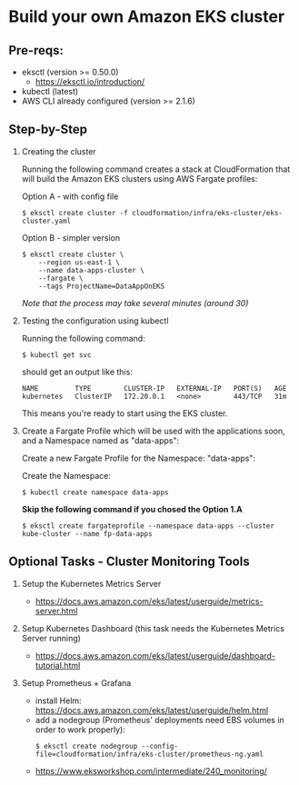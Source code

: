 # Build your own Amazon EKS cluster

## Pre-reqs:

- eksctl (version >= 0.50.0)
    - https://eksctl.io/introduction/
- kubectl (latest)
- AWS CLI already configured (version >= 2.1.6)


## Step-by-Step

1. Creating the cluster

    Running the following command creates a stack at CloudFormation that will build the Amazon EKS clusters using AWS Fargate profiles:

    Option A - with config file
    ```
    $ eksctl create cluster -f cloudformation/infra/eks-cluster/eks-cluster.yaml
    ```
    Option B - simpler version
    ```
    $ eksctl create cluster \
        --region us-east-1 \
        --name data-apps-cluster \
        --fargate \
        --tags ProjectName=DataAppOnEKS
    ```
    *Note that the process may take several minutes (around 30)*


2. Testing the configuration using kubectl

    Running the following command:
    ```
    $ kubectl get svc
    ```
    should get an output like this:
    ```
    NAME         TYPE        CLUSTER-IP   EXTERNAL-IP   PORT(S)   AGE
    kubernetes   ClusterIP   172.20.0.1   <none>        443/TCP   31m
    ```
    This means you're ready to start using the EKS cluster.

3. Create a Fargate Profile which will be used with the applications soon, and a Namespace named as "data-apps":
    
    Create a new Fargate Profile for the Namespace: "data-apps":

    Create the Namespace:

    ```
    $ kubectl create namespace data-apps
    ```
    
    **Skip the following command if you chosed the Option 1.A**

    ```
    $ eksctl create fargateprofile --namespace data-apps --cluster kube-cluster --name fp-data-apps
    ```

## Optional Tasks - Cluster Monitoring Tools
1. Setup the Kubernetes Metrics Server
    - https://docs.aws.amazon.com/eks/latest/userguide/metrics-server.html

2. Setup Kubernetes Dashboard (this task needs the Kubernetes Metrics Server running)
    - https://docs.aws.amazon.com/eks/latest/userguide/dashboard-tutorial.html

3. Setup Prometheus + Grafana
    - install Helm: https://docs.aws.amazon.com/eks/latest/userguide/helm.html
    - add a nodegroup (Prometheus' deployments need EBS volumes in order to work properly):
        ```
        $ eksctl create nodegroup --config-file=cloudformation/infra/eks-cluster/prometheus-ng.yaml
        ```
    - https://www.eksworkshop.com/intermediate/240_monitoring/